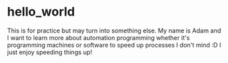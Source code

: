 # hello_world
This is for practice but may turn into something else.
My name is Adam and I want to learn more about automation programming whether it's programming machines or software to speed up processes I don't mind :D I just enjoy speeding things up!

